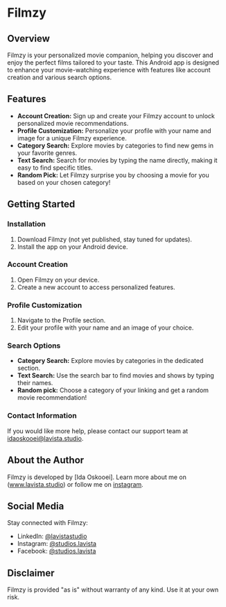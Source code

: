# Filmzy

## Overview
Filmzy is your personalized movie companion, helping you discover and enjoy the perfect films tailored to your taste. This Android app is designed to enhance your movie-watching experience with features like account creation and various search options.

## Features
- **Account Creation:** Sign up and create your Filmzy account to unlock personalized movie recommendations.
- **Profile Customization:** Personalize your profile with your name and image for a unique Filmzy experience.
- **Category Search:** Explore movies by categories to find new gems in your favorite genres.
- **Text Search:** Search for movies by typing the name directly, making it easy to find specific titles.
- **Random Pick:** Let Filmzy surprise you by choosing a movie for you based on your chosen category!


## Getting Started
### Installation
1. Download Filmzy (not yet published, stay tuned for updates).
2. Install the app on your Android device.

### Account Creation
1. Open Filmzy on your device.
2. Create a new account to access personalized features.

### Profile Customization
1. Navigate to the Profile section.
2. Edit your profile with your name and an image of your choice.

### Search Options
- **Category Search:** Explore movies by categories in the dedicated section.
- **Text Search:** Use the search bar to find movies and shows by typing their names.
- **Random pick:** Choose a category of your linking and get a random movie recommendation!


### Contact Information
If you would like more help, please contact our support team at idaoskooei@lavista.studio.


## About the Author
Filmzy is developed by [Ida Oskooei]. Learn more about me on (www.lavista.studio) or follow me on [instagram](https://instagram.com/ida.oskooei?igshid=NGVhN2U2NjQ0Yg%3D%3D&utm_source=qr).

## Social Media
Stay connected with Filmzy:
- LinkedIn: [@lavistastudio](https://www.linkedin.com/company/lavistastudio)
- Instagram: [@studios.lavista](https://instagram.com/studios.lavista?igshid=NGVhN2U2NjQ0Yg%3D%3D&utm_source=qr)
- Facebook: [@studios.lavista](https://www.facebook.com/StudioLavista)


## Disclaimer
Filmzy is provided "as is" without warranty of any kind. Use it at your own risk.
